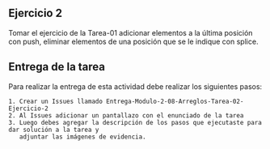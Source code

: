 ## Ejercicio 2

Tomar el ejercicio de la Tarea-01 adicionar elementos a la última posición con push, eliminar elementos de una posición que se le indique con splice.

## Entrega de la tarea

Para realizar la entrega de esta actividad debe realizar los siguientes pasos:

    1. Crear un Issues llamado Entrega-Modulo-2-08-Arreglos-Tarea-02-Ejercicio-2
    2. Al Issues adicionar un pantallazo con el enunciado de la tarea
    3. Luego debes agregar la descripción de los pasos que ejecutaste para dar solución a la tarea y 
       adjuntar las imágenes de evidencia.  

